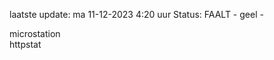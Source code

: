 laatste update: 
ma 11-12-2023  4:20   uur 
Status: FAALT - geel - 
<div class="service R">microstation</div><div class="service G">httpstat</div>